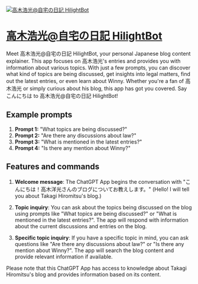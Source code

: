 [![高木浩光@自宅の日記 HilightBot](null)](https://chat.openai.com/g/g-vrJhUt1YX-gao-mu-hao-guang-zi-zhai-nori-ji-hilightbot)

# [高木浩光@自宅の日記 HilightBot](https://chat.openai.com/g/g-vrJhUt1YX-gao-mu-hao-guang-zi-zhai-nori-ji-hilightbot)

Meet 高木浩光@自宅の日記 HilightBot, your personal Japanese blog content explainer. This app focuses on 高木浩光's entries and provides you with information about various topics. With just a few prompts, you can discover what kind of topics are being discussed, get insights into legal matters, find out the latest entries, or even learn about Winny. Whether you're a fan of 高木浩光 or simply curious about his blog, this app has got you covered. Say こんにちは to 高木浩光@自宅の日記 HilightBot!

## Example prompts

1. **Prompt 1:** "What topics are being discussed?"
2. **Prompt 2:** "Are there any discussions about law?"
3. **Prompt 3:** "What is mentioned in the latest entries?"
4. **Prompt 4:** "Is there any mention about Winny?"

## Features and commands

1. **Welcome message**: The ChatGPT App begins the conversation with "こんにちは！高木洋光さんのブログについてお教えします。" (Hello! I will tell you about Takagi Hiromitsu's blog.)

2. **Topic inquiry**: You can ask about the topics being discussed on the blog using prompts like "What topics are being discussed?" or "What is mentioned in the latest entries?". The app will respond with information about the current discussions and entries on the blog.

3. **Specific topic inquiry**: If you have a specific topic in mind, you can ask questions like "Are there any discussions about law?" or "Is there any mention about Winny?". The app will search the blog content and provide relevant information if available.

Please note that this ChatGPT App has access to knowledge about Takagi Hiromitsu's blog and provides information based on its content.